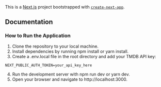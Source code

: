 This is a [Next.js](https://nextjs.org) project bootstrapped with [`create-next-app`](https://github.com/vercel/next.js/tree/canary/packages/create-next-app).

## Documentation

### How to Run the Application

1. Clone the repository to your local machine.
2. Install dependencies by running npm install or yarn install.
3. Create a .env.local file in the root directory and add your TMDB API key:

```plaintext
NEXT_PUBLIC_AUTH_TOKEN=your_api_key_here
```
4. Run the development server with npm run dev or yarn dev.
5. Open your browser and navigate to http://localhost:3000.
